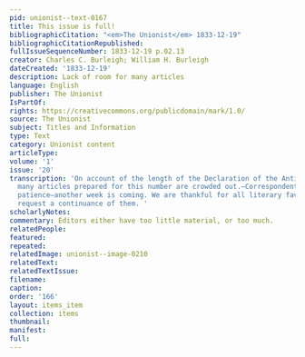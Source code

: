 ```yaml
---
pid: unionist--text-0167
title: This issue is full!
bibliographicCitation: "<em>The Unionist</em> 1833-12-19"
bibliographicCitationRepublished: 
fullIssueSequenceNumber: 1833-12-19 p.02.13
creator: Charles C. Burleigh; William H. Burleigh
dateCreated: '1833-12-19'
description: Lack of room for many articles
language: English
publisher: The Unionist
IsPartOf: 
rights: https://creativecommons.org/publicdomain/mark/1.0/
source: The Unionist
subject: Titles and Information
type: Text
category: Unionist content
articleType: 
volume: '1'
issue: '20'
transcription: 'On account of the length of the Declaration of the Anti-Slavery Convention,
  many articles prepared for this number are crowded out.—Correspondents must have
  patience—another week is coming. We are thankful for all literary favors—and respectfully
  request a continuance of them. '
scholarlyNotes: 
commentary: Editors either have too little material, or too much.
relatedPeople: 
featured: 
repeated: 
relatedImage: unionist--image-0210
relatedText: 
relatedTextIssue: 
filename: 
caption: 
order: '166'
layout: items_item
collection: items
thumbnail: 
manifest: 
full: 
---
```

